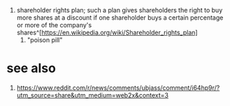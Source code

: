 1. shareholder rights plan; such a plan gives shareholders the right to buy more shares at a discount if one shareholder buys a certain percentage or more of the company's shares^[https://en.wikipedia.org/wiki/Shareholder_rights_plan]
	1. "poison pill"

# see also
1. https://www.reddit.com/r/news/comments/ubjass/comment/i64hp9r/?utm_source=share&utm_medium=web2x&context=3